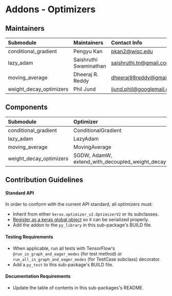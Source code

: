 # Addons - Optimizers

## Maintainers
| Submodule  | Maintainers  | Contact Info   |
|:---------- |:------------- |:--------------|
| conditional_gradient | Pengyu Kan | pkan2@wisc.edu |
| lazy_adam | Saishruthi Swaminathan  | saishruthi.tn@gmail.com  |
| moving_average | Dheeraj R. Reddy | dheeraj98reddy@gmail.com |
| weight_decay_optimizers |  Phil Jund | ijund.phil@googlemail.com   |


## Components
| Submodule | Optimizer  | Reference                                   |
|:--------- |:---------- |:---------|
| conditional_gradient | ConditionalGradient | https://arxiv.org/pdf/1803.06453.pdf |
| lazy_adam | LazyAdam | https://arxiv.org/abs/1412.6980      |
| moving_average | MovingAverage | |
| weight_decay_optimizers | SGDW, AdamW, extend_with_decoupled_weight_decay | https://arxiv.org/pdf/1711.05101.pdf |


## Contribution Guidelines
#### Standard API
In order to conform with the current API standard, all optimizers
must:
 * Inherit from either `keras.optimizer_v2.OptimizerV2` or its subclasses.
 * [Register as a keras global object](https://github.com/tensorflow/addons/blob/master/tensorflow_addons/utils/keras_utils.py)
  so it can be serialized properly.
 * Add the addon to the `py_library` in this sub-package's BUILD file.

#### Testing Requirements
 * When applicable, run all tests with TensorFlow's
   `@run_in_graph_and_eager_modes` (for test method)
   or `run_all_in_graph_and_eager_modes` (for TestCase subclass)
   decorator.
 * Add a `py_test` to this sub-package's BUILD file.

#### Documentation Requirements
 * Update the table of contents in this sub-packages's README.
